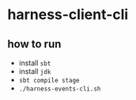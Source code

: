 # harness-client-cli
## how to run
* install `sbt`
* install `jdk`
* `sbt compile stage`
* `./harness-events-cli.sh`
